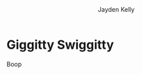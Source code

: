 <html>
<body>
  <header>Jayden Kelly</header>
<h1>Giggitty Swiggitty</h1>
<p>Boop</p>

</body>
</html> 
